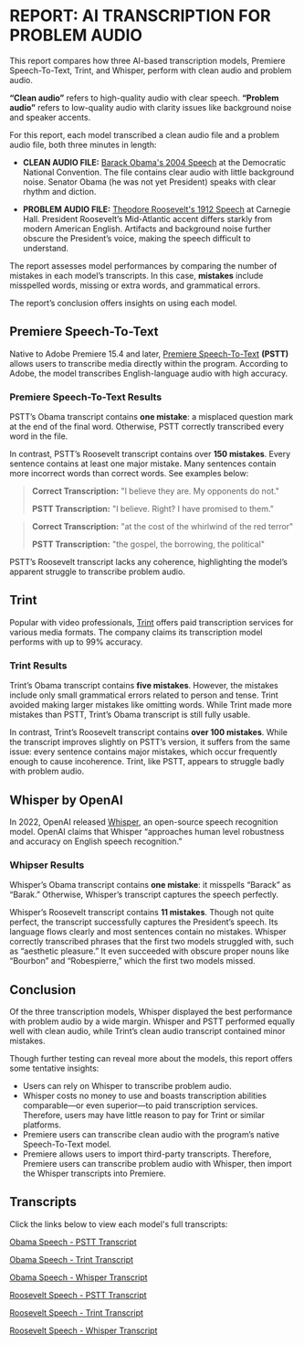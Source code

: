 # REPORT: AI TRANSCRIPTION FOR PROBLEM AUDIO

This report compares how three AI-based transcription models, Premiere Speech-To-Text, Trint, and Whisper, perform with clean audio and problem audio.

**“Clean audio”** refers to high-quality audio with clear speech. **“Problem audio”** refers to low-quality audio with clarity issues like background noise and speaker accents.

For this report, each model transcribed a clean audio file and a problem audio file, both three minutes in length:

- **CLEAN AUDIO FILE:** [Barack Obama's 2004 Speech](https://www.youtube.com/watch?v=ueMNqdB1QIE) at the Democratic National Convention. The file contains clear audio with little background noise. Senator Obama (he was not yet President) speaks with clear rhythm and diction.
  
- **PROBLEM AUDIO FILE:** [Theodore Roosevelt's 1912 Speech](https://www.youtube.com/watch?v=uhlzdjPGxrs) at Carnegie Hall. President Roosevelt’s Mid-Atlantic accent differs starkly from modern American English. Artifacts and background noise further obscure the President’s voice, making the speech difficult to understand.

The report assesses model performances by comparing the number of mistakes in each model’s transcripts. In this case, **mistakes** include misspelled words, missing or extra words, and grammatical errors.

The report’s conclusion offers insights on using each model.

## Premiere Speech-To-Text

Native to Adobe Premiere 15.4 and later, [Premiere Speech-To-Text](https://www.adobe.com/products/premiere/speech-to-text.html) **(PSTT)** allows users to transcribe media directly within the program. According to Adobe, the model transcribes English-language audio with high accuracy.

### Premiere Speech-To-Text Results

PSTT’s Obama transcript contains **one mistake**: a misplaced question mark at the end of the final word. Otherwise, PSTT correctly transcribed every word in the file.

In contrast, PSTT’s Roosevelt transcript contains over **150 mistakes**. Every sentence contains at least one major mistake. Many sentences contain more incorrect words than correct words. See examples below:

>**Correct Transcription:** "I believe they are. My opponents do not."
>
>**PSTT Transcription:** "I believe. Right? I have promised to them."

>**Correct Transcription:** "at the cost of the whirlwind of the red terror"
>
>**PSTT Transcription:** "the gospel, the borrowing, the political"

PSTT’s Roosevelt transcript lacks any coherence, highlighting the model’s apparent struggle to transcribe problem audio.

## Trint

Popular with video professionals, [Trint](https://trint.com/) offers paid transcription services for various media formats. The company claims its transcription model performs with up to 99% accuracy.

### Trint Results

Trint’s Obama transcript contains **five mistakes**. However, the mistakes include only small grammatical errors related to person and tense. Trint avoided making larger mistakes like omitting words. While Trint made more mistakes than PSTT, Trint’s Obama transcript is still fully usable.

In contrast, Trint’s Roosevelt transcript contains **over 100 mistakes**. While the transcript improves slightly on PSTT’s version, it suffers from the same issue: every sentence contains major mistakes, which occur frequently enough to cause incoherence. Trint, like PSTT, appears to struggle badly with problem audio.

## Whisper by OpenAI

In 2022, OpenAI released [Whisper](https://openai.com/index/whisper/), an open-source speech recognition model. OpenAI claims that Whisper “approaches human level robustness and accuracy on English speech recognition.”

### Whipser Results 

Whisper’s Obama transcript contains **one mistake**: it misspells “Barack” as “Barak.” Otherwise, Whisper’s transcript captures the speech perfectly.

Whisper’s Roosevelt transcript contains **11 mistakes**. Though not quite perfect, the transcript successfully captures the President’s speech. Its language flows clearly and most sentences contain no mistakes. Whisper correctly transcribed phrases that the first two models struggled with, such as “aesthetic pleasure.” It even succeeded with obscure proper nouns like “Bourbon” and “Robespierre,” which the first two models missed.

## Conclusion

Of the three transcription models, Whisper displayed the best performance with problem audio by a wide margin. Whisper and PSTT performed equally well with clean audio, while Trint’s clean audio transcript contained minor mistakes.

Though further testing can reveal more about the models, this report offers some tentative insights:
- Users can rely on Whisper to transcribe problem audio.
- Whisper costs no money to use and boasts transcription abilities comparable—or even superior—to paid transcription services. Therefore, users may have little reason to pay for Trint or similar platforms.
- Premiere users can transcribe clean audio with the program’s native Speech-To-Text model.
- Premiere allows users to import third-party transcripts. Therefore, Premiere users can transcribe problem audio with Whisper, then import the Whisper transcripts into Premiere.

## Transcripts 

Click the links below to view each model's full transcripts: 

[Obama Speech - PSTT Transcript](https://dansiegelman.github.io/Dan-Siegelman-Portfolio/report-transcripts/Obama-Speech-PSTT-Transcript)

[Obama Speech - Trint Transcript](https://dansiegelman.github.io/Dan-Siegelman-Portfolio/report-transcripts/Obama-Speech-Trint-Transcript)

[Obama Speech - Whisper Transcript](https://dansiegelman.github.io/Dan-Siegelman-Portfolio/report-transcripts/Obama-Speech-Whisper-Transcript)

[Roosevelt Speech - PSTT Transcript](https://dansiegelman.github.io/Dan-Siegelman-Portfolio/report-transcripts/Roosevelt-Speech-PSTT-Transcript)

[Roosevelt Speech - Trint Transcript](https://dansiegelman.github.io/Dan-Siegelman-Portfolio/report-transcripts/Roosevelt-Speech-Trint-Transcript)

[Roosevelt Speech - Whisper Transcript](https://dansiegelman.github.io/Dan-Siegelman-Portfolio/report-transcripts/Roosevelt-Speech-Whisper-Transcript)



